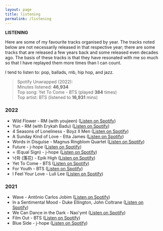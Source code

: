 ```yaml
---
layout: page
title: listening
permalink: /listening
---
```


<b>LISTENING</b>

Here are some of my favourite tracks organised by year. The tracks noted below are not necessarily released in that respective year; there are some tracks that are released a few years back and some released even decades ago. The basis of these tracks is that they have resonated with me so much so that I have replayed them more times than I can count.

I tend to listen to: pop, ballads, rnb, hip hop, and jazz. 

<blockquote>Spotify Unwrapped (2022):<br/>
Minutes listened: <b>46,934</b><br />
Top song: Yet To Come - BTS (played <b>384</b> times)<br />
Top artist: BTS (listened to <b>16,931</b> mins)</blockquote>


### 2022

- Wild Flower - RM (with youjeen) (<a href="https://open.spotify.com/track/5p8ThxM2OhJ0igfxkz0Z1q?si=59bb5dd10aec480d">Listen on Spotify</a>)
- Yun - RM (with Erykah Badu) (<a href="https://open.spotify.com/track/40xpKrnumGPEvHcw1kuL9R?si=90343875ad8a4d56">Listen on Spotify</a>)
- 4 Seasons of Loneliness - Boyz II Men (<a href="https://open.spotify.com/track/1TyNecZDYU3BP3EitfpgnT?si=1f9b9040ca9243d0">Listen on Spotify</a>)
- A Sunday Kind of Love - Etta James (<a href="https://open.spotify.com/track/0zGLlXbHlrAyBN1x6sY0rb?si=db7e94692e7243b2">Listen on Spotify</a>)
- Words in Disguise - Magnus Ringblom Quartet (<a href="https://open.spotify.com/track/5NURrY4mvutdasl2Ijwccs?si=7ca73923a6ca4d45">Listen on Spotify</a>)
- Future - j-hope (<a href="https://open.spotify.com/track/0Puudh380z6cOCgMaTNm7h?si=07445d95a3434b44">Listen on Spotify</a>)
- = (Equal Sign)  - j-hope (<a href="https://open.spotify.com/track/70XnKsO3UnIT4FnEwChQXx?si=07469d18072a4ec3">Listen on Spotify</a>)
- 낙화 (落花) - Epik High (<a href="https://open.spotify.com/track/1Arp1lhLP05i8tJXvY6JBZ?si=5ac889cbc0a140ff">Listen on Spotify</a>)
- Yet To Come - BTS (<a href="https://open.spotify.com/track/10SRMwb9EuVS1K9rYsBfHQ?si=2a97438ceb5146d1">Listen on Spotify</a>)
- For Youth - BTS (<a href="https://open.spotify.com/track/4JzCFEc3O2UEdjKzevvFH5?si=c863b720acb24fa3">Listen on Spotify</a>)
- I Feel Your Love - Luli Lee (<a href="https://open.spotify.com/track/5MPTnzbIv8DFih57iAE8Kt?si=c6186959d4e04f0c">Listen on Spotify</a>)

### 2021

- Wave - Antônio Carlos Jobim (<a href="https://open.spotify.com/track/2hXBS8q9rGMovfG1S8FB4F?si=47f14b3e74894ece">Listen on Spotify</a>)
- In a Sentimental Mood - Duke Ellington, John Coltrane (<a href="https://open.spotify.com/track/0E8q2Fx2XuzXCO2NSAppkR?si=07dc3f6ed3d1435c">Listen on Spotify</a>)
- We Can Dance in the Dark - Nao'ymt (<a href="https://open.spotify.com/track/4DtU8I2vnQ25boIb137rao?si=e3822b4a9c674c2a">Listen on Spotify</a>)
- Film Out - BTS (<a href="https://open.spotify.com/track/3UHPGOkUcE4hE7sqBF4Snt?si=f85e129f9414417f">Listen on Spotify</a>)
- Blue Side - j-hope (<a href="https://open.spotify.com/track/1nwdfbj4UyRMpa9L98a4Yi?si=efc294e9fd7249a0">Listen on Spotify</a>)


<style>
  .wrapper {
    max-width: 58em;
  }
</style>